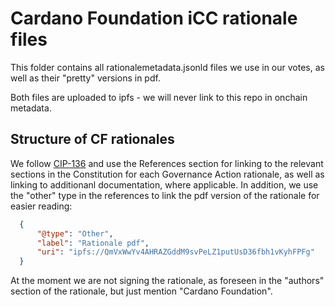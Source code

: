 # Cardano Foundation iCC rationale files

This folder contains all rationalemetadata.jsonld files we use in our votes, 
as well as their "pretty" versions in pdf.

Both files are uploaded to ipfs - we will never link to this repo in onchain metadata. 


## Structure of CF rationales

We follow [CIP-136](https://github.com/cardano-foundation/CIPs/tree/master/CIP-0136) and use the References section for linking to the relevant sections in the Constitution for each Governance Action rationale, as well as linking to additionanl documentation, where applicable. 
In addition, we use the "other" type in the references to link the pdf version of the rationale for easier reading: 
```json
  {
      "@type": "Other",
      "label": "Rationale pdf",
      "uri": "ipfs://QmVxWwYv4AHRAZGddM9svPeLZ1putUsD36fbh1vKyhFPFg"
  }
```

At the moment we are not signing the rationale, as foreseen in the "authors" section of the rationale, but just mention "Cardano Foundation". 
